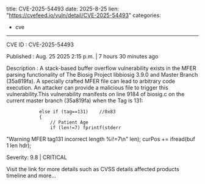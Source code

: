  
title: CVE-2025-54493
date: 2025-8-25
lien: "https://cvefeed.io/vuln/detail/CVE-2025-54493"
categories:
  - cve
---

CVE ID : CVE-2025-54493

Published :  Aug. 25
2025
2:15 p.m. | 7 hours
30 minutes ago

Description : A stack-based buffer overflow vulnerability exists in the MFER parsing functionality of The Biosig Project libbiosig 3.9.0 and Master Branch (35a819fa). A specially crafted MFER file can lead to arbitrary code execution. An attacker can provide a malicious file to trigger this vulnerability.This vulnerability manifests on line 9184 of biosig.c on the current master branch (35a819fa)
when the Tag is 131:

                else if (tag==131)    //0x83
                {
                    // Patient Age
                    if (len!=7) fprintf(stderr
"Warning MFER tag131 incorrect length %i!=7\n"
len);
                    curPos += ifread(buf
1
len
hdr);

Severity: 9.8 | CRITICAL

Visit the link for more details
such as CVSS details
affected products
timeline
and more...
